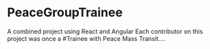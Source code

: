 # PeaceGroupTrainee
A combined project using React and Angular 
Each contributor on this project was once a #Trainee with Peace Mass Transit....
